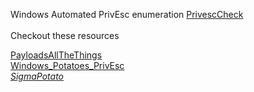 Windows Automated PrivEsc enumeration
[PrivescCheck](https://github.com/itm4n/PrivescCheck?tab=readme-ov-file)<br>
<br>
Checkout these resources

[PayloadsAllTheThings](https://github.com/malachiw/PayloadsAllTheThings/tree/master)<br>
[Windows_Potatoes_PrivEsc](https://jlajara.gitlab.io/Potatoes_Windows_Privesc)<br>
[_SigmaPotato_](https://github.com/tylerdotrar/SigmaPotato)<br>
